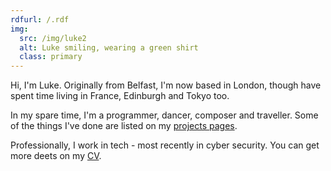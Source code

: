 ```yaml
---
rdfurl: /.rdf
img:
  src: /img/luke2
  alt: Luke smiling, wearing a green shirt
  class: primary
---
```



Hi, I'm Luke.  Originally from Belfast, I'm now based in London, though have spent time living in France, Edinburgh and Tokyo too.

In my spare time, I'm a programmer, dancer, composer and traveller.  Some of the things I've done are listed on my [projects pages](/projects).

Professionally, I work in tech - most recently in cyber security.  You can get more deets on my [CV](/cv).